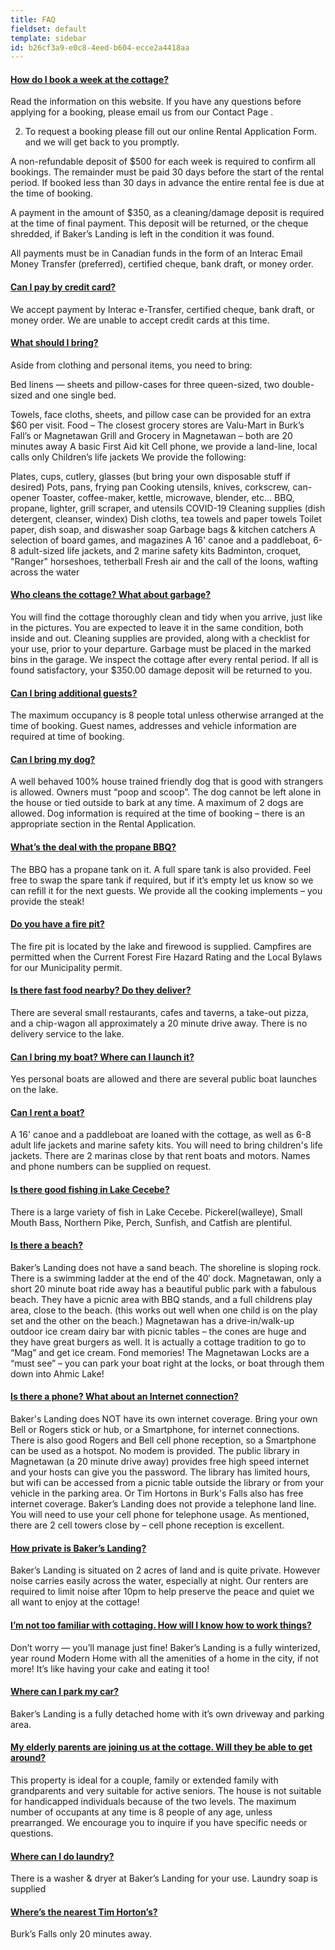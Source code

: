 ```yaml
---
title: FAQ
fieldset: default
template: sidebar
id: b26cf3a9-e0c8-4eed-b604-ecce2a4418aa
---
```

<div class="panel-group" id="accordion" role="tablist" aria-multiselectable="true">
    <div class="panel panel-default">
        <div class="panel-heading" role="tab" id="heading1">
            <h4 class="panel-title">
                <a class="collapsed" data-toggle="collapse" data-parent="#accordion" href="#collapse1" aria-expanded="false" aria-controls="collapse1">
                    How do I book a week at the cottage?
                </a>
            </h4>
        </div>
        <div id="collapse1" class="panel-collapse collapse" role="tabpanel" aria-labelledby="heading1">
            <div class="panel-body">
                <p>Read the information on this website. If you have any questions before applying for a booking, please email us from our Contact Page .

2. To request a booking please fill out our online Rental Application Form. and we will get back to you promptly.

A non-refundable deposit of $500 for each week is required to confirm all bookings. The remainder must be paid 30 days before the start of the rental period. If booked less than 30 days in advance the entire rental fee is due at the time of booking.

A payment in the amount of $350, as a cleaning/damage deposit is required at the time of final payment. This deposit will be returned, or the cheque shredded, if Baker’s Landing is left in the condition it was found.

All payments must be in Canadian funds in the form of an Interac Email Money Transfer (preferred), certified cheque, bank draft, or money order.</p>
            </div>
        </div>
    </div>
    <div class="panel panel-default">
        <div class="panel-heading" role="tab" id="heading2">
            <h4 class="panel-title">
                <a class="collapsed" data-toggle="collapse" data-parent="#accordion" href="#collapse2" aria-expanded="false" aria-controls="collapse2">
                    Can I pay by credit card?
                </a>
            </h4>
        </div>
        <div id="collapse2" class="panel-collapse collapse" role="tabpanel" aria-labelledby="heading2">
            <div class="panel-body">
                <p>We accept payment by Interac e-Transfer, certified cheque, bank draft, or money order. We are unable to accept credit cards at this time.</p>
            </div>
        </div>
    </div>
    <div class="panel panel-default">
        <div class="panel-heading" role="tab" id="heading3">
            <h4 class="panel-title">
                <a class="collapsed" data-toggle="collapse" data-parent="#accordion" href="#collapse3" aria-expanded="false" aria-controls="collapse3">
                    What should I bring?
                </a>
            </h4>
        </div>
        <div id="collapse3" class="panel-collapse collapse" role="tabpanel" aria-labelledby="heading3">
            <div class="panel-body">
                <p>Aside from clothing and personal items, you need to bring:</p>

<p>Bed linens — sheets and pillow-cases for three queen-sized, two double-sized and one single bed.</p>
<p>Towels, face cloths, sheets, and pillow case can be provided for an extra $60 per visit.
Food – The closest grocery stores are Valu-Mart in Burk’s Fall’s or Magnetawan Grill and Grocery in Magnetawan – both are 20 minutes away
A basic First Aid kit
Cell phone, we provide a land-line, local calls only
Children’s life jackets
We provide the following:

Plates, cups, cutlery, glasses (but bring your own disposable stuff if desired)
Pots, pans, frying pan
Cooking utensils, knives, corkscrew, can-opener
Toaster, coffee-maker, kettle, microwave, blender, etc…
BBQ, propane, lighter, grill scraper, and utensils
COVID-19 Cleaning supplies (dish detergent, cleanser, windex)
Dish cloths, tea towels and paper towels
Toilet paper, dish soap, and diswasher soap
Garbage bags & kitchen catchers
A selection of board games, and magazines
A 16' canoe and a paddleboat, 6-8 adult-sized life jackets, and 2 marine safety kits
Badminton, croquet, "Ranger" horseshoes, tetherball
Fresh air and the call of the loons, wafting across the water</p>
            </div>
        </div>
    </div>
    <div class="panel panel-default">
        <div class="panel-heading" role="tab" id="heading4">
            <h4 class="panel-title">
                <a class="collapsed" data-toggle="collapse" data-parent="#accordion" href="#collapse4" aria-expanded="false" aria-controls="collapse4">
                    Who cleans the cottage? What about garbage?
                </a>
            </h4>
        </div>
        <div id="collapse4" class="panel-collapse collapse" role="tabpanel" aria-labelledby="heading4">
            <div class="panel-body">
                <p>You will find the cottage thoroughly clean and tidy when you arrive, just like in the pictures. You are expected to leave it in the same condition, both inside and out. Cleaning supplies are provided, along with a checklist for your use, prior to your departure. Garbage must be placed in the marked bins in the garage. We inspect the cottage after every rental period. If all is found satisfactory, your $350.00 damage deposit will be returned to you.

</p>
            </div>
        </div>
    </div>
    <div class="panel panel-default">
        <div class="panel-heading" role="tab" id="heading5">
            <h4 class="panel-title">
                <a class="collapsed" data-toggle="collapse" data-parent="#accordion" href="#collapse5" aria-expanded="false" aria-controls="collapse5">
                    Can I bring additional guests?
                </a>
            </h4>
        </div>
        <div id="collapse5" class="panel-collapse collapse" role="tabpanel" aria-labelledby="heading5">
            <div class="panel-body">
                <p>The maximum occupancy is 8 people total unless otherwise arranged at the time of booking. Guest names, addresses and vehicle information are required at time of booking.</p>
            </div>
        </div>
    </div>
    <div class="panel panel-default">
        <div class="panel-heading" role="tab" id="heading6">
            <h4 class="panel-title">
                <a class="collapsed" data-toggle="collapse" data-parent="#accordion" href="#collapse6" aria-expanded="false" aria-controls="collapse6">
                    Can I bring my dog?
                </a>
            </h4>
        </div>
        <div id="collapse6" class="panel-collapse collapse" role="tabpanel" aria-labelledby="heading6">
            <div class="panel-body">
                <p>A well behaved 100% house trained friendly dog that is good with strangers is allowed. Owners must “poop and scoop”. The dog cannot be left alone in the house or tied outside to bark at any time. A maximum of 2 dogs are allowed. Dog information is required at the time of booking – there is an appropriate section in the Rental Application.</p>
            </div>
        </div>
    </div>
    <div class="panel panel-default">
        <div class="panel-heading" role="tab" id="heading7">
            <h4 class="panel-title">
                <a class="collapsed" data-toggle="collapse" data-parent="#accordion" href="#collapse7" aria-expanded="false" aria-controls="collapse7">
                    What’s the deal with the propane BBQ?
                </a>
            </h4>
        </div>
        <div id="collapse7" class="panel-collapse collapse" role="tabpanel" aria-labelledby="heading7">
            <div class="panel-body">
                <p>The BBQ has a propane tank on it. A full spare tank is also provided. Feel free to swap the spare tank if required, but if it’s empty let us know so we can refill it for the next guests. We provide all the cooking implements – you provide the steak!</p>
            </div>
        </div>
    </div>
    <div class="panel panel-default">
        <div class="panel-heading" role="tab" id="heading8">
            <h4 class="panel-title">
                <a class="collapsed" data-toggle="collapse" data-parent="#accordion" href="#collapse8" aria-expanded="false" aria-controls="collapse8">
                    Do you have a fire pit?
                </a>
            </h4>
        </div>
        <div id="collapse8" class="panel-collapse collapse" role="tabpanel" aria-labelledby="heading8">
            <div class="panel-body">
                <p>The fire pit is located by the lake and firewood is supplied.
Campfires are permitted when the Current Forest Fire Hazard Rating and the Local Bylaws for our Municipality permit.</p>
            </div>
        </div>
    </div>
    <div class="panel panel-default">
        <div class="panel-heading" role="tab" id="heading9">
            <h4 class="panel-title">
                <a class="collapsed" data-toggle="collapse" data-parent="#accordion" href="#collapse9" aria-expanded="false" aria-controls="collapse9">
                    Is there fast food nearby? Do they deliver?
                </a>
            </h4>
        </div>
        <div id="collapse9" class="panel-collapse collapse" role="tabpanel" aria-labelledby="heading9">
            <div class="panel-body">
                <p>There are several small restaurants, cafes and taverns, a take-out pizza, and a chip-wagon all approximately a 20 minute drive away. There is no delivery service to the lake.</p>
            </div>
        </div>
    </div>
    <div class="panel panel-default">
        <div class="panel-heading" role="tab" id="heading10">
            <h4 class="panel-title">
                <a class="collapsed" data-toggle="collapse" data-parent="#accordion" href="#collapse10" aria-expanded="false" aria-controls="collapse10">
                    Can I bring my boat? Where can I launch it?
                </a>
            </h4>
        </div>
        <div id="collapse10" class="panel-collapse collapse" role="tabpanel" aria-labelledby="heading10">
            <div class="panel-body">
                <p>Yes personal boats are allowed and there are several public boat launches on the lake.</p>
            </div>
        </div>
    </div>
    <div class="panel panel-default">
        <div class="panel-heading" role="tab" id="heading11">
            <h4 class="panel-title">
                <a class="collapsed" data-toggle="collapse" data-parent="#accordion" href="#collapse11" aria-expanded="false" aria-controls="collapse11">
                    Can I rent a boat?
                </a>
            </h4>
        </div>
        <div id="collapse11" class="panel-collapse collapse" role="tabpanel" aria-labelledby="heading11">
            <div class="panel-body">
                <p>A  16' canoe and a paddleboat are loaned with the cottage, as well as 6-8 adult life jackets and marine safety kits. You will need to bring children's life jackets.  There are 2 marinas close by that rent boats and motors. Names and phone numbers can be supplied on request.</p>
            </div>
        </div>
    </div>
    <div class="panel panel-default">
        <div class="panel-heading" role="tab" id="heading12">
            <h4 class="panel-title">
                <a class="collapsed" data-toggle="collapse" data-parent="#accordion" href="#collapse12" aria-expanded="false" aria-controls="collapse12">
                    Is there good fishing in Lake Cecebe?
                </a>
            </h4>
        </div>
        <div id="collapse12" class="panel-collapse collapse" role="tabpanel" aria-labelledby="heading12">
            <div class="panel-body">
                <p>There is a large variety of fish in Lake Cecebe. Pickerel(walleye), Small Mouth Bass, Northern Pike, Perch, Sunfish, and Catfish are plentiful.</p>
            </div>
        </div>
    </div>
    <div class="panel panel-default">
        <div class="panel-heading" role="tab" id="heading13">
            <h4 class="panel-title">
                <a class="collapsed" data-toggle="collapse" data-parent="#accordion" href="#collapse13" aria-expanded="false" aria-controls="collapse13">
                    Is there a beach?
                </a>
            </h4>
        </div>
        <div id="collapse13" class="panel-collapse collapse" role="tabpanel" aria-labelledby="heading13">
            <div class="panel-body">
                <p>Baker’s Landing does not have a sand beach. The shoreline is sloping rock. There is a swimming ladder at the end of the 40′ dock. Magnetawan, only a short 20 minute boat ride away has a beautiful public park with a fabulous beach. They have a picnic area with BBQ stands, and a full childrens play area, close to the beach. (this works out well when one child is on the play set and the other on the beach.) Magnetawan has a drive-in/walk-up outdoor ice cream dairy bar with picnic tables – the cones are huge and they have great burgers as well. It is actually a cottage tradition to go to “Mag” and get ice cream. Fond memories! The Magnetawan Locks are a “must see” – you can park your boat right at the locks, or boat through them down into Ahmic Lake!</p>
            </div>
        </div>
    </div>
    <div class="panel panel-default">
        <div class="panel-heading" role="tab" id="heading14">
            <h4 class="panel-title">
                <a class="collapsed" data-toggle="collapse" data-parent="#accordion" href="#collapse14" aria-expanded="false" aria-controls="collapse14">
                    Is there a phone? What about an Internet connection?
                </a>
            </h4>
        </div>
        <div id="collapse14" class="panel-collapse collapse" role="tabpanel" aria-labelledby="heading14">
            <div class="panel-body">
                <p>Baker's Landing does NOT have its own internet coverage. Bring your own Bell or Rogers stick or hub, or a Smartphone, for internet connections. There is also good Rogers and Bell cell phone reception, so a Smartphone can be used as a hotspot. No modem is provided. The public library in Magnetawan (a 20 minute drive away) provides free high speed internet and your hosts can give you the password. The library has limited hours, but wifi can be accessed from a picnic table outside the library or from your vehicle in the parking area. Or Tim Hortons in Burk's Falls also has free internet coverage. Baker’s Landing does not provide a telephone land line.  You will need to use your cell phone for telephone usage. As mentioned, there are 2 cell towers close by – cell phone reception is excellent. </p>
            </div>
        </div>
    </div>
    <div class="panel panel-default">
        <div class="panel-heading" role="tab" id="heading15">
            <h4 class="panel-title">
                <a class="collapsed" data-toggle="collapse" data-parent="#accordion" href="#collapse15" aria-expanded="false" aria-controls="collapse15">
                    How private is Baker’s Landing?
                </a>
            </h4>
        </div>
        <div id="collapse15" class="panel-collapse collapse" role="tabpanel" aria-labelledby="heading15">
            <div class="panel-body">
                <p>Baker’s Landing is situated on 2 acres of land and is quite private. However noise carries easily across the water, especially at night. Our renters are required to limit noise after 10pm to help preserve the peace and quiet we all want to enjoy at the cottage!</p>
            </div>
        </div>
    </div>
    <div class="panel panel-default">
        <div class="panel-heading" role="tab" id="heading16">
            <h4 class="panel-title">
                <a class="collapsed" data-toggle="collapse" data-parent="#accordion" href="#collapse16" aria-expanded="false" aria-controls="collapse16">
                    I’m not too familiar with cottaging. How will I know how to work things?
                </a>
            </h4>
        </div>
        <div id="collapse16" class="panel-collapse collapse" role="tabpanel" aria-labelledby="heading16">
            <div class="panel-body">
                <p>Don’t worry — you’ll manage just fine! Baker’s Landing is a fully winterized, year round Modern Home with all the amenities of a home in the city, if not more! It’s like having your cake and eating it too!</p>
            </div>
        </div>
    </div>
    <div class="panel panel-default">
        <div class="panel-heading" role="tab" id="heading17">
            <h4 class="panel-title">
                <a class="collapsed" data-toggle="collapse" data-parent="#accordion" href="#collapse17" aria-expanded="false" aria-controls="collapse17">
                    Where can I park my car?
                </a>
            </h4>
        </div>
        <div id="collapse17" class="panel-collapse collapse" role="tabpanel" aria-labelledby="heading17">
            <div class="panel-body">
                <p>Baker’s Landing is a fully detached home with it’s own driveway and parking area.</p>
            </div>
        </div>
    </div>
    <div class="panel panel-default">
        <div class="panel-heading" role="tab" id="heading18">
            <h4 class="panel-title">
                <a class="collapsed" data-toggle="collapse" data-parent="#accordion" href="#collapse18" aria-expanded="false" aria-controls="collapse18">
                    My elderly parents are joining us at the cottage. Will they be able to get around?
                </a>
            </h4>
        </div>
        <div id="collapse18" class="panel-collapse collapse" role="tabpanel" aria-labelledby="heading18">
            <div class="panel-body">
                <p>This property is ideal for a couple, family or extended family with grandparents and very suitable for active seniors. The house is not suitable for handicapped individuals because of the two levels. The maximum number of occupants at any time is 8 people of any age, unless prearranged. We encourage you to inquire if you have specific needs or questions.</p>
            </div>
        </div>
    </div>
    <div class="panel panel-default">
        <div class="panel-heading" role="tab" id="heading19">
            <h4 class="panel-title">
                <a class="collapsed" data-toggle="collapse" data-parent="#accordion" href="#collapse19" aria-expanded="false" aria-controls="collapse19">
                    Where can I do laundry?
                </a>
            </h4>
        </div>
        <div id="collapse19" class="panel-collapse collapse" role="tabpanel" aria-labelledby="heading19">
            <div class="panel-body">
                <p>There is a washer & dryer at Baker’s Landing for your use. Laundry soap is supplied</p>
            </div>
        </div>
    </div>
    <div class="panel panel-default">
        <div class="panel-heading" role="tab" id="heading20">
            <h4 class="panel-title">
                <a class="collapsed" data-toggle="collapse" data-parent="#accordion" href="#collapse20" aria-expanded="false" aria-controls="collapse20">
                    Where’s the nearest Tim Horton’s?
                </a>
            </h4>
        </div>
        <div id="collapse20" class="panel-collapse collapse" role="tabpanel" aria-labelledby="heading20">
            <div class="panel-body">
                <p>Burk’s Falls only 20 minutes away.</p>
            </div>
        </div>
    </div>
</div>
